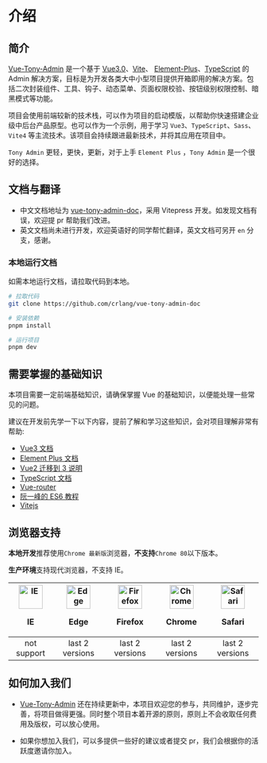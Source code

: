 # 介绍

## 简介

[Vue-Tony-Admin](https://github.com/crlang/vue-tony-admin) 是一个基于 [Vue3.0](https://github.com/vuejs/vue-next)、[Vite](https://github.com/vitejs/vite)、 [Element-Plus](https://github.com/element-plus/element-plus)、[TypeScript](https://www.typescriptlang.org/) 的 Admin 解决方案，目标是为开发各类大中小型项目提供开箱即用的解决方案。包括二次封装组件、工具、钩子、动态菜单、页面权限校验、按钮级别权限控制、暗黑模式等功能。

项目会使用前端较新的技术栈，可以作为项目的启动模版，以帮助你快速搭建企业级中后台产品原型。也可以作为一个示例，用于学习 `Vue3`、`TypeScript`、`Sass`、`Vite4` 等主流技术。该项目会持续跟进最新技术，并将其应用在项目中。

`Tony Admin` 更轻，更快，更新，对于上手 `Element Plus` ，`Tony Admin` 是一个很好的选择。

## 文档与翻译

- 中文文档地址为 [vue-tony-admin-doc](https://github.com/crlang/vue-tony-admin-doc)，采用 Vitepress 开发。如发现文档有误，欢迎提 pr 帮助我们改进。
- 英文文档尚未进行开发，欢迎英语好的同学帮忙翻译，英文文档可另开 `en` 分支，感谢。

### 本地运行文档

如需本地运行文档，请拉取代码到本地。

```bash
# 拉取代码
git clone https://github.com/crlang/vue-tony-admin-doc

# 安装依赖
pnpm install

# 运行项目
pnpm dev
```

## 需要掌握的基础知识

本项目需要一定前端基础知识，请确保掌握 Vue 的基础知识，以便能处理一些常见的问题。

建议在开发前先学一下以下内容，提前了解和学习这些知识，会对项目理解非常有帮助:

- [Vue3 文档](https://vuejs.org/)
- [Element Plus 文档](https://element-plus.org/)
- [Vue2 迁移到 3 说明](https://v3.vuejs.org/guide/migration/introduction.html)
- [TypeScript 文档](https://www.typescriptlang.org/)
- [Vue-router](https://router.vuejs.org/)
- [阮一峰的 ES6 教程](https://es6.ruanyifeng.com/)
- [Vitejs](https://vitejs.dev/)

<!-- ## 模版

- [vue-tony-admin](https://github.com/crlang/vue-tony-admin)

该版本主要是提供一些 `Demo` 示例及插件的使用集成方式，主要用于参考。如果对项目不是很熟悉，不建议在此基础上进行开发，请使用下方提供的精简版本。

- [vue-tony-admin-basic](https://github.com/crlang/vue-tony-admin-basic)

`vue-tony-admin` 精简版本。删除了相关示例、无用文件及功能、依赖。可以根据自身需求安装对应的依赖。因为使用的是 `vite`，依赖删除不会导致相关组件或者 `hook` 发出警告。只在需要的时候**安装对应的库**即可。 -->

## 浏览器支持

**本地开发**推荐使用`Chrome 最新版`浏览器，**不支持**`Chrome 80`以下版本。

**生产环境**支持现代浏览器，不支持 IE。

| <img src="/browser/internet-explorer_9-11.svg" alt="IE" width="48px" height="48px"  /><p>IE</p> | <img src="/browser/edge.svg" alt=" Edge" width="48px" height="48px" /><p>Edge</p> | <img src="/browser/firefox.svg" alt="Firefox" width="48px" height="48px" /><p>Firefox</p> | <img src="/browser/chrome.svg" alt="Chrome" width="48px" height="48px" /><p>Chrome</p> | <img src="/browser/safari.svg" alt="Safari" width="48px" height="48px" /><p>Safari</p> |
| :-: | :-: | :-: | :-: | :-: |
| not support | last 2 versions | last 2 versions | last 2 versions | last 2 versions |

## 如何加入我们

- [Vue-Tony-Admin](https://github.com/crlang/vue-tony-admin) 还在持续更新中，本项目欢迎您的参与，共同维护，逐步完善，将项目做得更强。同时整个项目本着开源的原则，原则上不会收取任何费用及版权，可以放心使用。

- 如果你想加入我们，可以多提供一些好的建议或者提交 pr，我们会根据你的活跃度邀请你加入。
